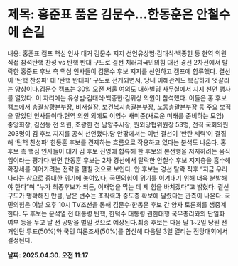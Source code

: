 # **제목: 홍준표 품은 김문수...한동훈은 안철수에 손길**

  내용: 홍준표 캠프 핵심 인사 대거 김문수 지지 선언유상범·김대식·백종헌 등 현역 의원 직접 참석탄핵 찬성 vs 탄핵 반대 구도로 결선 치러져국민의힘 대선 경선 2차전에서 탈락한 홍준표 후보 측 핵심 인사들이 김문수 후보 지지를 선언하고 캠프에 합류했다. 결선이 ‘탄핵 찬성파’ 대 ‘탄핵 반대파’ 구도로 전개되면서, 당내 이해관계도 복잡하게 엇갈리는 양상이다.김문수 캠프는 30일 오전 서울 여의도 대하빌딩 사무실에서 지지 선언 행사를 열었다. 이 자리에는 유상범·김대식·백종헌·김위상 의원이 참석했다. 이들은 홍 후보 캠프에서 총괄상황본부장, 비서실장, 보건복지총괄본부장, 노동총괄본부장 등 주요 보직을 맡았던 인사들이다.현역 의원 외에도 이영수 새미준(새로운 미래를 준비하는 모임) 중앙회장, 김선동 전 의원, 조광한 전 남양주시장, 원외당협위원장 53명, 전직 국회의원 203명이 김 후보 지지를 공식 선언했다.당 안팎에서는 이번 결선이 ‘반탄 세력’이 결집해 ‘탄핵 찬성파’ 한동훈 후보를 견제하는 흐름으로 작용하고 있다는 분석도 나온다. 홍 후보 측 핵심 인사들이 대거 김 후보 진영에 합류해 한 후보의 본선행을 저지하려는 움직임이라는 평가다.반면 한동훈 후보는 2차 경선에서 탈락한 안철수 후보 지지층을 흡수해 확장세를 이어가려는 전략을 펼칠 것으로 보인다. 안 후보는 경선 탈락 직후 “지금 우리나라는 참으로 중대한 위기에 놓여있다, 국민의힘이 위기를 이겨내기 위해 더욱 분발해야 한다”며 “누가 최종후보가 되든, 이재명을 막는 데 제 힘을 바치겠다”고 밝혔다. 결선 구도가 명확해진 만큼, 남은 변수는 조직력과 중도층 확보에 달렸다는 관측이 나온다. 국민의힘은 이날 오후 10시 TV조선을 통해 김문수·한동훈 후보 간 양자 토론회를 생중계한다. 두 후보는 윤석열 전 대통령 탄핵, 한덕수 대통령 권한대행 국무총리와의 단일화 여부 등을 두고 날 선 공방을 벌일 것으로 예상된다.최종 후보는 다음 달 1~2일 당원 선거인단 투표(50%)와 국민 여론조사(50%)를 합산해 다음달 3일 열리는 전당대회에서 결정된다.

  **날짜: 2025.04.30. 오전 11:17**